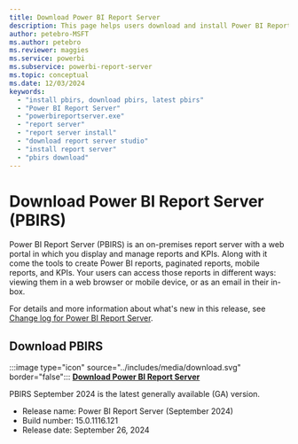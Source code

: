 ```yaml
---
title: Download Power BI Report Server
description: This page helps users download and install Power BI Report Server .
author: petebro-MSFT
ms.author: petebro
ms.reviewer: maggies
ms.service: powerbi
ms.subservice: powerbi-report-server
ms.topic: conceptual
ms.date: 12/03/2024
keywords:
  - "install pbirs, download pbirs, latest pbirs"
  - "Power BI Report Server"
  - "powerbireportserver.exe"
  - "report server"
  - "report server install"
  - "download report server studio"
  - "install report server"
  - "pbirs download"
---
```


# Download Power BI Report Server (PBIRS)

Power BI Report Server (PBIRS) is an on-premises report server with a web portal in which you display and manage reports and KPIs. Along with it come the tools to create Power BI reports, paginated reports, mobile reports, and KPIs. Your users can access those reports in different ways: viewing them in a web browser or mobile device, or as an email in their in-box.

For details and more information about what's new in this release, see [Change log for Power BI Report Server](changelog.md).

## Download PBIRS

:::image type="icon" source="../includes/media/download.svg" border="false"::: **[Download Power BI Report Server](https://aka.ms/powerbireportserverexe)**

PBIRS September 2024 is the latest generally available (GA) version.

- Release name: Power BI Report Server (September 2024)
- Build number: 15.0.1116.121
- Release date: September 26, 2024
